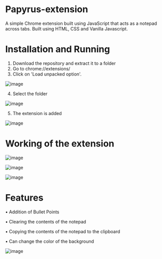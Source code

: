 # Papyrus-extension
A simple Chrome extension built using JavaScript that acts as a notepad across tabs.
Built using HTML, CSS and Vanilla Javascript.

# Installation and Running
1. Download the repository and extract it to a folder
2. Go to chrome://extensions/
3. Click on 'Load unpacked option'.

![image](https://user-images.githubusercontent.com/83754938/188318979-15c5ada8-b14b-423a-a540-e0cf4395ec17.png)

4. Select the folder

![image](https://user-images.githubusercontent.com/83754938/188319276-8145afe9-48a2-45c0-9d7b-434f5c727118.png)

5. The extension is added 

![image](https://user-images.githubusercontent.com/83754938/188319400-daa36b4c-dc18-4fbd-b25b-2e6e1d495997.png)

# Working of the extension

![image](https://user-images.githubusercontent.com/83754938/188319543-2cd998a6-e827-4f34-8fda-b0d68abe9bc4.png)

![image](https://user-images.githubusercontent.com/83754938/188319554-f19ef6ae-10eb-4680-ae6b-62cb830df2ea.png)

![image](https://user-images.githubusercontent.com/83754938/188319618-43140d8a-5450-4ffe-97df-0e980b3b8370.png)

# Features 

• Addition of Bullet Points

• Clearing the contents of the notepad

• Copying the contents of the notepad to the clipboard

• Can change the color of the background

![image](https://user-images.githubusercontent.com/83754938/188319917-ff49d1f9-faee-4b48-9fe3-f505f29ad9ed.png)
